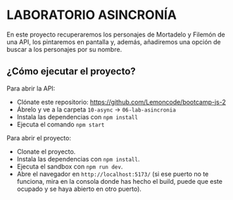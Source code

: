# LABORATORIO ASINCRONÍA

En este proyecto recuperaremos los personajes de Mortadelo y Filemón de una API, los pintaremos en pantalla y, además, añadiremos una opción de buscar a los personajes por su nombre.

## ¿Cómo ejecutar el proyecto?

Para abrir la API:
- Clónate este repositorio: https://github.com/Lemoncode/bootcamp-js-2
- Ábrelo y ve a la carpeta `10-async` -> `06-lab-asincronia`
- Instala las dependencias con `npm install`
- Ejecuta el comando `npm start`

Para abrir el proyecto:
- Clonate el proyecto.
- Instala las dependencias con `npm install`.
- Ejecuta el sandbox con `npm run dev`.
- Abre el navegador en `http://localhost:5173/` (si ese puerto no te funciona, mira en la consola donde has hecho el build, puede que este ocupado y se haya abierto en otro puerto).

